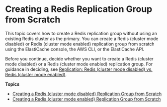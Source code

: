 # Creating a Redis Replication Group from Scratch<a name="Replication.CreatingReplGroup.NoExistingCluster"></a>

This topic covers how to create a Redis replication group without using an existing Redis cluster as the primary\. You can create a Redis \(cluster mode disabled\) or Redis \(cluster mode enabled\) replication group from scratch using the ElastiCache console, the AWS CLI, or the ElastiCache API\.

Before you continue, decide whether you want to create a Redis \(cluster mode disabled\) or a Redis \(cluster mode enabled\) replication group\. For guidance in deciding, see [Replication: Redis \(cluster mode disabled\) vs\. Redis \(cluster mode enabled\)](Replication.Redis-RedisCluster.md)\.

**Topics**
+ [Creating a Redis \(cluster mode disabled\) Replication Group from Scratch](Replication.CreatingReplGroup.NoExistingCluster.Classic.md)
+ [Creating a Redis \(cluster mode enabled\) Replication Group from Scratch](Replication.CreatingReplGroup.NoExistingCluster.Cluster.md)